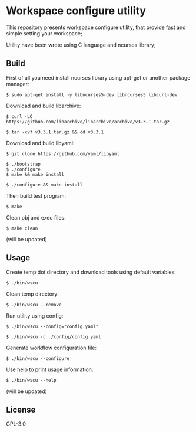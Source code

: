 # Workspace configure utility

This repository presents workspace configure utility, that provide fast and simple setting your workspace;

Utility have been wrote using C language and ncurses library;

## Build

First of all you need install ncurses library using apt-get or another package manager:

```
$ sudo apt-get install -y libncurses5-dev libncurses5 libcurl-dev
```

Download and build libarchive:
```
$ curl -LO https://github.com/libarchive/libarchive/archive/v3.3.1.tar.gz
```
```
$ tar -xvf v3.3.1.tar.gz && cd v3.3.1
```

Download and build libyaml:
```
$ git clone https://github.com/yaml/libyaml
```
```
$ ./bootstrap
$ ./configure
$ make && make install
```

```
$ ./configure && make install
```

Then build test program:

```
$ make
```
Clean obj and exec files:

```
$ make clean
```

(will be updated)

## Usage

Create temp dot directory and download tools using default variables:
```
$ ./bin/wscu
```

Clean temp directory:
```
$ ./bin/wscu --remove
```

Run utility using config:
```
$ ./bin/wscu --config="config.yaml"
```

```
$ ./bin/wscu -c ./config/config.yaml
```

Generate workflow configuration file:
```
$ ./bin/wscu --configure
```

Use help to print usage information:
```
$ ./bin/wscu --help
```

(will be updated)

## License

GPL-3.0
